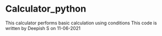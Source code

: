 # Calculator_python
This calculator performs basic calculation using conditions
This code is written by Deepish S on 11-06-2021
